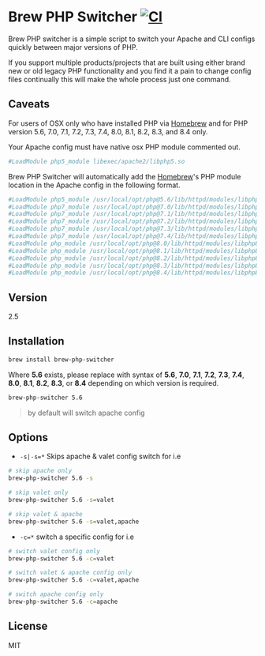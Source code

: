 # Brew PHP Switcher [![CI](https://github.com/philcook/brew-php-switcher/actions/workflows/ci.yml/badge.svg?branch=master)](https://github.com/philcook/brew-php-switcher/actions/workflows/ci.yml)

Brew PHP switcher is a simple script to switch your Apache and CLI configs quickly between major versions of PHP.

If you support multiple products/projects that are built using either brand new or old legacy PHP functionality and you find it a pain to change config files continually this will make the whole process just one command.

## Caveats

For users of OSX only who have installed PHP via [Homebrew] and for PHP version 5.6, 7.0, 7.1, 7.2, 7.3, 7.4, 8.0, 8.1, 8.2, 8.3, and 8.4 only.

Your Apache config must have native osx PHP module commented out.

```sh
#LoadModule php5_module libexec/apache2/libphp5.so
```

Brew PHP Switcher will automatically add the [Homebrew]'s PHP module location in the Apache config in the following format.

```sh
#LoadModule php5_module /usr/local/opt/php@5.6/lib/httpd/modules/libphp5.so
#LoadModule php7_module /usr/local/opt/php@7.0/lib/httpd/modules/libphp7.so
#LoadModule php7_module /usr/local/opt/php@7.1/lib/httpd/modules/libphp7.so
#LoadModule php7_module /usr/local/opt/php@7.2/lib/httpd/modules/libphp7.so
#LoadModule php7_module /usr/local/opt/php@7.3/lib/httpd/modules/libphp7.so
#LoadModule php7_module /usr/local/opt/php@7.4/lib/httpd/modules/libphp7.so
#LoadModule php_module /usr/local/opt/php@8.0/lib/httpd/modules/libphp8.so
#LoadModule php_module /usr/local/opt/php@8.1/lib/httpd/modules/libphp8.so
#LoadModule php_module /usr/local/opt/php@8.2/lib/httpd/modules/libphp8.so
#LoadModule php_module /usr/local/opt/php@8.3/lib/httpd/modules/libphp8.so
#LoadModule php_module /usr/local/opt/php@8.4/lib/httpd/modules/libphp8.so
```

## Version

2.5

## Installation

```sh
brew install brew-php-switcher
```

Where **5.6** exists, please replace with syntax of **5.6**, **7.0**, **7.1**, **7.2**, **7.3**, **7.4**, **8.0**, **8.1**, **8.2**, **8.3**, or **8.4** depending on which version is required.

```sh
brew-php-switcher 5.6
```

> by default will switch apache config

## Options

- `-s|-s=*` Skips apache & valet config switch for i.e

```sh
# skip apache only
brew-php-switcher 5.6 -s

# skip valet only
brew-php-switcher 5.6 -s=valet

# skip valet & apache
brew-php-switcher 5.6 -s=valet,apache
```
- `-c=*` switch a specific config for i.e

```sh
# switch valet config only
brew-php-switcher 5.6 -c=valet

# switch valet & apache config only
brew-php-switcher 5.6 -c=valet,apache

# switch apache config only
brew-php-switcher 5.6 -c=apache
```

## License

MIT

[Homebrew]:http://brew.sh/
[@p_cook]:http://twitter.com/p_cook
